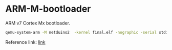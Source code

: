 # ARM-M-bootloader

ARM v7 Cortex Mx bootloader.

```bash
qemu-system-arm -M netduino2  -kernel final.elf -nographic -serial stdio
```

Reference link: [link](https://balau82.wordpress.com/2010/02/28/hello-world-for-bare-metal-arm-using-qemu/)
